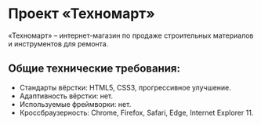 # Проект «Техномарт»

«Техномарт» – интернет-магазин по продаже строительных материалов и инструментов для ремонта.
 
## Общие технические требования:
* Стандарты вёрстки: HTML5, CSS3, прогрессивное улучшение.
* Адаптивность вёрстки: нет.
* Используемые фреймворки: нет.
* Кроссбраузерность: Chrome, Firefox, Safari, Edge, Internet Explorer 11.
